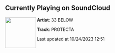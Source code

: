 ## Currently Playing on SoundCloud

[<img align="left" width="100" src="https://i1.sndcdn.com/artworks-emeJtqK9SZeY-0-t500x500.png">](https://soundcloud.com/33below/protecta?in=saxurn/sets/walks/)

**Artist**: 33 BELOW 

**Track**: PROTECTA

Last updated at 10/24/2023 12:51

